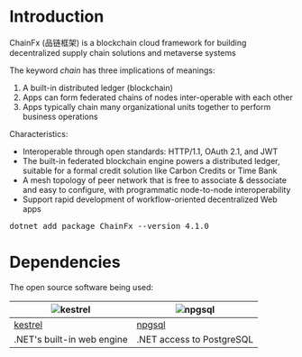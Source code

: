 # Introduction  

ChainFx (品链框架) is a blockchain cloud framework for building decentralized supply chain solutions and metaverse systems

The keyword <i>chain</i> has three implications of meanings:
1. A built-in distributed ledger (blockchain)
2. Apps can form federated chains of nodes inter-operable with each other
3. Apps typically chain many organizational units together to perform business operations 

Characteristics:

* Interoperable through open standards: HTTP/1.1, OAuth 2.1, and JWT
* The built-in federated blockchain engine powers a distributed ledger, suitable for a formal credit solution like Carbon Credits or Time Bank
* A mesh topology of peer network that is free to associate & dessociate and easy to configure, with programmatic node-to-node interoperability
* Support rapid development of workflow-oriented decentralized Web apps 

<pre>
dotnet add package ChainFx --version 4.1.0
</pre>

# Dependencies

The open source software being used: 

| ![kestrel](https://raw.githubusercontent.com/jzgi/CoChain/master/Docs/netcore.jpg) | ![npgsql](https://raw.githubusercontent.com/jzgi/CoChain/master/Docs/postgresql.png) |
| ---- | ----- |
| [kestrel](https://github.com/aspnet/AspNetCore) | [npgsql](http://www.npgsql.org) |
| .NET's built-in web engine | .NET access to PostgreSQL |
